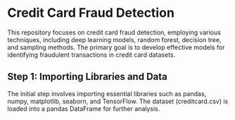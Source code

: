 # Credit Card Fraud Detection

This repository focuses on credit card fraud detection, employing various techniques, including deep learning models, random forest, decision tree, and sampling methods. The primary goal is to develop effective models for identifying fraudulent transactions in credit card datasets.

## Step 1: Importing Libraries and Data
The initial step involves importing essential libraries such as pandas, numpy, matplotlib, seaborn, and TensorFlow. The dataset (creditcard.csv) is loaded into a pandas DataFrame for further analysis.

